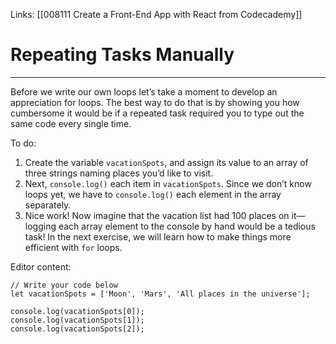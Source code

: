 Links:  [[008111 Create a Front-End App with React from Codecademy]]
# Repeating Tasks Manually

---
Before we write our own loops let’s take a moment to develop an appreciation for loops. The best way to do that is by showing you how cumbersome it would be if a repeated task required you to type out the same code every single time.

To do:
1. Create the variable `vacationSpots`, and assign its value to an array of three strings naming places you’d like to visit.
2. Next, `console.log()` each item in `vacationSpots`. Since we don’t know loops yet, we have to `console.log()` each element in the array separately.
3. Nice work! Now imagine that the vacation list had 100 places on it— logging each array element to the console by hand would be a tedious task! In the next exercise, we will learn how to make things more efficient with `for` loops.

Editor content:

	// Write your code below
	let vacationSpots = ['Moon', 'Mars', 'All places in the universe'];

	console.log(vacationSpots[0]);
	console.log(vacationSpots[1]);
	console.log(vacationSpots[2]);